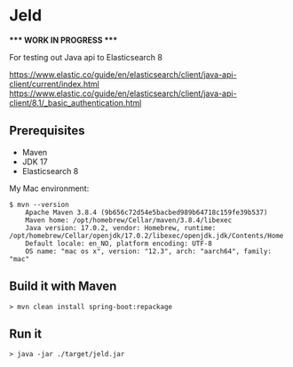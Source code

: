 # Jeld

__*** WORK IN PROGRESS ***__

For testing out Java api to Elasticsearch 8

https://www.elastic.co/guide/en/elasticsearch/client/java-api-client/current/index.html
https://www.elastic.co/guide/en/elasticsearch/client/java-api-client/8.1/_basic_authentication.html

## Prerequisites
- Maven
- JDK 17
- Elasticsearch 8

My Mac environment:
```
$ mvn --version
    Apache Maven 3.8.4 (9b656c72d54e5bacbed989b64718c159fe39b537)
    Maven home: /opt/homebrew/Cellar/maven/3.8.4/libexec
    Java version: 17.0.2, vendor: Homebrew, runtime: /opt/homebrew/Cellar/openjdk/17.0.2/libexec/openjdk.jdk/Contents/Home
    Default locale: en_NO, platform encoding: UTF-8
    OS name: "mac os x", version: "12.3", arch: "aarch64", family: "mac"
```

## Build it with Maven
```
> mvn clean install spring-boot:repackage
```

## Run it
```
> java -jar ./target/jeld.jar
```
